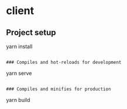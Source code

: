 # client

## Project setup
yarn install
```

### Compiles and hot-reloads for development
```
yarn serve
```

### Compiles and minifies for production
```
yarn build
```
